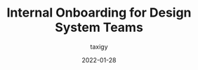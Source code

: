 ---
author: taxigy
date: 2022-01-28
permalink: false
tags:
  - design-systems
  - onboarding
target_url: https://rishat.us/internal-onboarding/
title: Internal Onboarding for Design System Teams
---